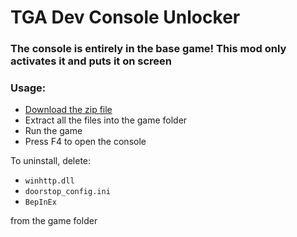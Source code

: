 # TGA Dev Console Unlocker
### The console is entirely in the base game! This mod only activates it and puts it on screen

### Usage:
- [Download the zip file](https://github.com/sbcomputertech/tga-dev-console-unlock/releases/download/1.0.0/tga_dev_console.zip)
- Extract all the files into the game folder
- Run the game
- Press F4 to open the console

To uninstall, delete:
- `winhttp.dll`
- `doorstop_config.ini`
- `BepInEx`

from the game folder
